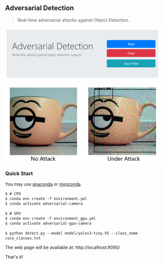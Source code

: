 ## Adversarial Detection

> Real-time adversarial attacks against Object Detection.

![](doc/web.png)

![](doc/filter.jpg)

### Quick Start

You may use [anaconda](https://www.continuum.io/downloads) or [miniconda](https://conda.io/miniconda.html). 

```
$ # CPU
$ conda env create -f environment.yml
$ conda activate adversarial-camera

$ # GPU
$ conda env create -f environment_gpu.yml
$ conda activate adversarial-gpu-camera

$ python detect.py --model model/yolov3-tiny.h5 --class_name coco_classes.txt
```

The web page will be available at: http://localhost:9090/

That's it!
